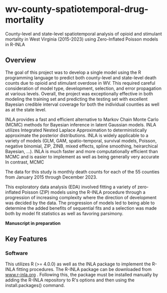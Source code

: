 # wv-county-spatiotemporal-drug-mortality
County-level and state-level spatiotemporal analysis of opioid and stimulant mortality in West Virginia (2015-2023) using Zero-Inflated Poisson models in R-INLA
## Overview
The goal of this project was to develop a single model using the R programming language to predict both county-level and state-level death counts due to opioid and stimulant overdose in WV.  This required careful consideration of model type, development, selection, and error propagation at various levels. Overall, the project was exceptionally effective in both modeling the training set and predicting the testing set with excellent Bayesian credible interval coverage for both the individual counties as well as at the state level.

INLA provides a fast and efficient alternative to Markov Chain Monte Carlo (MCMC) methods for Bayesian inference in latent Gaussian models. INLA utilizes Integrated Nested Laplace Approximation to deterministically approximate the posterior distributions.  INLA is widely applicable to a variety of models (GLM, GAM, spatio-temporal, survival models, Poisson, negative binomial, ZIP, ZINB, mixed effects, spline smoothing, heirarchical Bayesian, ...). INLA is much faster and more computationally efficient than MCMC and is easier to implement as well as being generally very accurate  In contrast, MCMC 

The data for this study is monthly death counts for each of the 55 counties from January 2015 through December 2023.

This exploratory data analysis (EDA) involved fitting a variety of zero-inflated Poisson (ZIP) models using the R-INLA procedure through a progression of increasing complexity where the direction of development was decided by the data. The progression of models led to being able to determine the added benefits of sequential fits and a selection was made both by model fit statistics as well as favoring parsimony.

**Manuscript in preparation**

## Key Features

### Software

This utilizes R (>= 4.0.0) as well as the INLA package to implement the R-INLA fitting procedures. The R-INLA package can be downloaded from www.r-inla.org . Following this, the package must be installed manually by adding the R-INLA repository to R's options and then using the install.packages() command.
